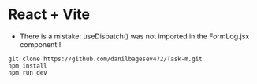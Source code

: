 # React + Vite

- There is a mistake: useDispatch() was not imported in the FormLog.jsx component!!
```
git clone https://github.com/danilbagesev472/Task-m.git
npm install
npm run dev
```
